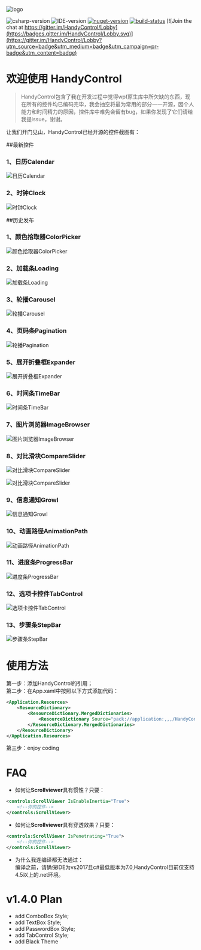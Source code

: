 ![logo](https://raw.githubusercontent.com/NaBian/HandyControl/master/Resources/icon.png)

![csharp-version](https://raw.githubusercontent.com/NaBian/HandyControl/master/Resources/csharp-version.png) ![IDE-version](https://raw.githubusercontent.com/NaBian/HandyControl/master/Resources/IDE-version.png) [![nuget-version](https://img.shields.io/nuget/v/HandyControl.svg)](https://www.nuget.org/packages/HandyControl)  [![build-status](https://ci.appveyor.com/api/projects/status/github/NaBian/handycontrol?svg=true)](https://ci.appveyor.com/project/NaBian/handycontrol) [![Join the chat at https://gitter.im/HandyControl/Lobby](https://badges.gitter.im/HandyControl/Lobby.svg)](https://gitter.im/HandyControl/Lobby?utm_source=badge&utm_medium=badge&utm_campaign=pr-badge&utm_content=badge)

# 欢迎使用 HandyControl

> HandyControl包含了我在开发过程中觉得wpf原生库中所欠缺的东西，现在所有的控件均已编码完毕，我会抽空将最为常用的部分一一开源，因个人能力和时间精力的原因，控件库中难免会留有bug，如果你发现了它们请给我提issue，谢谢。

让我们开门见山，HandyControl已经开源的控件截图有：

##最新控件
### 1、日历Calendar

![日历Calendar](https://raw.githubusercontent.com/NaBian/HandyControl/master/Resources/Calendar.jpg)

### 2、时钟Clock

![时钟Clock](https://raw.githubusercontent.com/NaBian/HandyControl/master/Resources/Clock.jpg)

##历史发布
### 1、颜色拾取器ColorPicker

![颜色拾取器ColorPicker](https://raw.githubusercontent.com/NaBian/HandyControl/master/Resources/ColorPicker.gif)

### 2、加载条Loading

![加载条Loading](https://raw.githubusercontent.com/NaBian/HandyControl/master/Resources/Loading.gif)

### 3、轮播Carousel

![轮播Carousel](https://raw.githubusercontent.com/NaBian/HandyControl/master/Resources/Carousel.gif)

### 4、页码条Pagination

![轮播Pagination](https://raw.githubusercontent.com/NaBian/HandyControl/master/Resources/Pagination.gif)

### 5、展开折叠框Expander

![展开折叠框Expander](https://raw.githubusercontent.com/NaBian/HandyControl/master/Resources/Expander.gif)

### 6、时间条TimeBar

![时间条TimeBar](https://raw.githubusercontent.com/NaBian/HandyControl/master/Resources/TimeBar.gif)

### 7、图片浏览器ImageBrowser

![图片浏览器ImageBrowser](https://raw.githubusercontent.com/NaBian/HandyControl/master/Resources/ImageBrowser.gif)

### 8、对比滑块CompareSlider

![对比滑块CompareSlider](https://raw.githubusercontent.com/NaBian/HandyControl/master/Resources/CompareSlider-h.gif)

![对比滑块CompareSlider](https://raw.githubusercontent.com/NaBian/HandyControl/master/Resources/CompareSlider-v.gif)

### 9、信息通知Growl

![信息通知Growl](https://raw.githubusercontent.com/NaBian/HandyControl/master/Resources/Growl.gif)

### 10、动画路径AnimationPath

![动画路径AnimationPath](https://raw.githubusercontent.com/NaBian/HandyControl/master/Resources/AnimationPath.gif)

### 11、进度条ProgressBar

![进度条ProgressBar](https://raw.githubusercontent.com/NaBian/HandyControl/master/Resources/ProgressBar.gif)

### 12、选项卡控件TabControl

![选项卡控件TabControl](https://raw.githubusercontent.com/NaBian/HandyControl/master/Resources/TabControl.gif)

### 13、步骤条StepBar

![步骤条StepBar](https://raw.githubusercontent.com/NaBian/HandyControl/master/Resources/StepBar.gif)

# 使用方法

第一步：添加HandyControl的引用；  
第二步：在App.xaml中按照以下方式添加代码：  
```XML
<Application.Resources>
    <ResourceDictionary>
        <ResourceDictionary.MergedDictionaries>
            <ResourceDictionary Source="pack://application:,,,/HandyControl;component/Themes/ThemesDefault.xaml"/>
        </ResourceDictionary.MergedDictionaries>
    </ResourceDictionary>
</Application.Resources>
```
第三步：enjoy coding

# FAQ
* 如何让**Scrollviewer**具有惯性？只要：  
```XML
<controls:ScrollViewer IsEnableInertia="True">
    <!--你的控件-->
</controls:ScrollViewer>
```

* 如何让**Scrollviewer**具有穿透效果？只要：  
```XML
<controls:ScrollViewer IsPenetrating="True">
    <!--你的控件-->
</controls:ScrollViewer>
```

* 为什么我连编译都无法通过：  
编译之前，请确保IDE为vs2017且c#最低版本为7.0,HandyControl目前仅支持4.5以上的.net环境。

# v1.4.0 Plan

- add ComboBox Style;
- add TextBox Style;
- add PasswordBox Style;
- add TabControl Style;
- add Black Theme